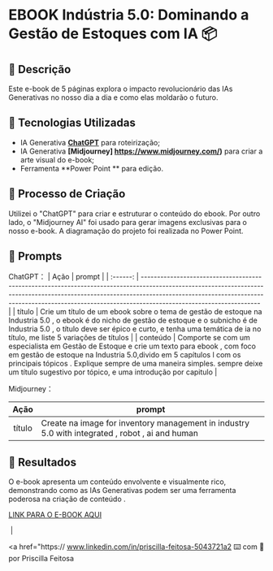 # EBOOK Indústria 5.0: Dominando a Gestão de Estoques com IA 📦

## 📒 Descrição
Este e-book de 5 páginas explora o impacto revolucionário das IAs Generativas no nosso dia a dia e como elas moldarão o futuro.

## 🤖 Tecnologias Utilizadas
- IA Generativa **[ChatGPT](https://chat.openai.com)** para roteirização;
- IA Generativa **[Midjourney] https://www.midjourney.com/)** para criar a arte visual do e-book;
- Ferramenta **Power Point ** para edição.

## 🧐 Processo de Criação
Utilizei o "ChatGPT" para criar e estruturar o conteúdo do ebook. Por outro lado, o "Midjourney AI" foi usado para gerar imagens exclusivas para o nosso e-book. A diagramação do projeto foi realizada no Power Point.
## 🧠 Prompts
ChatGPT：
|   Ação   | prompt                                                                                                                                                                                                                                                                         |
| :------: | ------------------------------------------------------------------------------------------------------------------------------------------------------------------------------------------------------------------------------------------------------------------------------ |
|  título  | Crie um título de um ebook sobre o tema de gestão de estoque  na Industria 5.0 , o ebook é do nicho de gestão de estoque  e o subnicho é de Industria 5.0 , o título deve ser épico e curto, e tenha uma temática de ia no título, me liste 5 variações de títulos                                                        |
| conteúdo | Comporte se com um especialista em Gestão de Estoque e crie um texto para ebook , com foco em gestão de estoque  na Industria 5.0,divido em 5 capítulos  l com os principais tópicos . Explique sempre de uma maneira simples. sempre deixe um título sugestivo por tópico, e uma introdução por capitulo |


Midjourney：

|  Ação  | prompt                                                                                 |
| :----: | -------------------------------------------------------------------------------------- |
| título | Create na image for inventory management in industry 5.0 with integrated , robot , ai and human  |


## 🚀 Resultados
O e-book apresenta um conteúdo envolvente e visualmente rico, demonstrando como as IAs Generativas podem ser uma ferramenta poderosa na criação de conteúdo .

[LINK PARA O E-BOOK AQUI]()


&nbsp;|&nbsp;

<a href="https:// www.linkedin.com/in/priscilla-feitosa-5043721a2
⌨️ com 💜 por Priscilla Feitosa 




